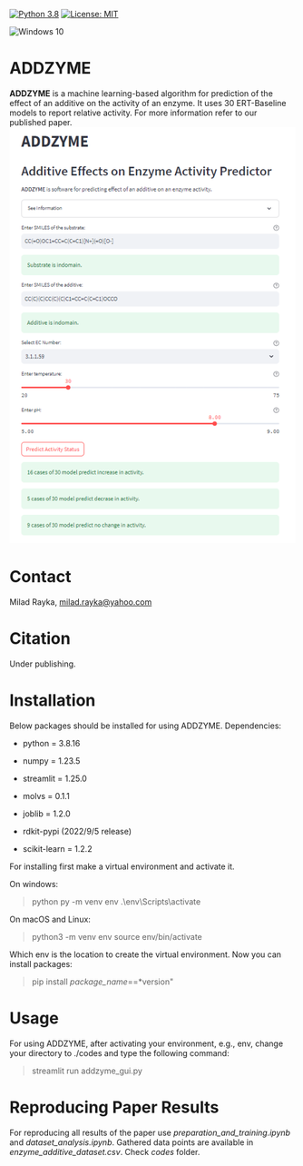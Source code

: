 [![Python 3.8](https://img.shields.io/badge/python-3.8-blue.svg)](https://www.python.org/downloads/release/python-360/)
[![License: MIT](https://img.shields.io/badge/License-MIT-yellow.svg)](https://opensource.org/licenses/MIT)

![Windows 10](https://img.shields.io/badge/Windows-0078D6?style=for-the-badge&logo=windows&logoColor=white)
# ADDZYME
**ADDZYME** is a machine learning-based algorithm for prediction of the effect of an additive on the activity of an enzyme. It uses 30 ERT-Baseline models to report relative activity. For more information refer to our published paper.
![addzyme](https://github.com/miladrayka/addzyme/blob/main/addzyme.PNG)

# Contact

Milad Rayka, milad.rayka@yahoo.com

# Citation
Under publishing.

# Installation

Below packages should be installed for using ADDZYME. Dependencies:

- python = 3.8.16

- numpy = 1.23.5

- streamlit = 1.25.0

- molvs = 0.1.1

- joblib = 1.2.0

- rdkit-pypi  (2022/9/5 release)

- scikit-learn = 1.2.2

For installing first make a virtual environment and activate it.

On windows:

>    python py -m venv env
>    .\env\Scripts\activate

On macOS and Linux:

>    python3 -m venv env
>    source env/bin/activate

Which env is the location to create the virtual environment. Now you can install packages:

>    pip install *package_name*==*version"

# Usage

For using ADDZYME, after activating your environment, e.g., env, change your directory to ./codes and type the following command:

>   streamlit run addzyme_gui.py

# Reproducing Paper Results

For reproducing all results of the paper use *preparation_and_training.ipynb* and *dataset_analysis.ipynb*. Gathered data points are available in *enzyme_additive_dataset.csv*. Check *codes* folder.
